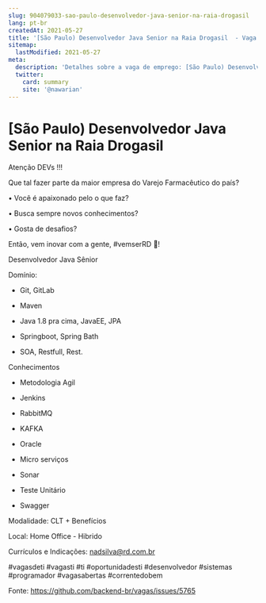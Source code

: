 ```yaml
---
slug: 904079033-sao-paulo-desenvolvedor-java-senior-na-raia-drogasil
lang: pt-br
createdAt: 2021-05-27
title: '[São Paulo) Desenvolvedor Java Senior na Raia Drogasil  - Vaga de Emprego'
sitemap:
  lastModified: 2021-05-27
meta:
  description: 'Detalhes sobre a vaga de emprego: [São Paulo) Desenvolvedor Java Senior na Raia Drogasil '
  twitter:
    card: summary
    site: '@nawarian'
---
```


# [São Paulo) Desenvolvedor Java Senior na Raia Drogasil 

Atenção DEVs !!!



Que tal fazer parte da maior empresa do Varejo Farmacêutico do país?



• Você é apaixonado pelo o que faz?

• Busca sempre novos conhecimentos?

• Gosta de desafios?



Então, vem inovar com a gente, #vemserRD 💚!



Desenvolvedor Java Sênior



Domínio: 

* Git, GitLab

* Maven

* Java 1.8 pra cima, JavaEE, JPA  

* Springboot, Spring Bath 

* SOA, Restfull, Rest. 

 

Conhecimentos 

* Metodologia Agil

* Jenkins

* RabbitMQ

* KAFKA

* Oracle

* Micro serviços

* Sonar

* Teste Unitário

* Swagger



Modalidade: CLT + Benefícios

Local: Home Office - Hibrido 

Currículos e Indicações: nadsilva@rd.com.br



#vagasdeti #vagasti #ti #oportunidadesti #desenvolvedor #sistemas #programador #vagasabertas #correntedobem


Fonte: https://github.com/backend-br/vagas/issues/5765
